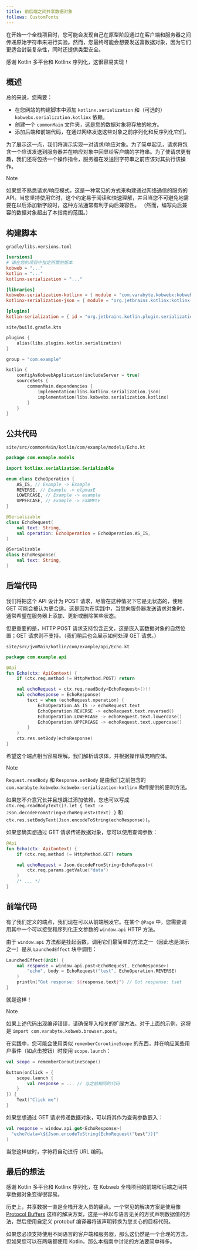 ```yaml
---
title: 前后端之间共享数据对象
follows: CustomFonts
---
```


在开始一个全栈项目时，您可能会发现自己在原型阶段通过在客户端和服务器之间传递原始字符串来进行实验。然而，您最终可能会想要发送富数据对象，因为它们更适合封装复杂性，同时还提供类型安全。

感谢 Kotlin 多平台和 Kotlinx 序列化，这很容易实现！

## 概述

总的来说，您需要：

* 在您网站的构建脚本中添加 `kotlinx.serialization` 和（可选的）`kobwebx.serialization.kotlinx` 依赖。
* 创建一个 `commonMain` 文件夹，这是您的数据对象将存放的地方。
* 添加后端和前端代码，在通过网络发送这些对象之前序列化和反序列化它们。

为了展示这一点，我们将演示实现一对请求/响应对象。为了简单起见，请求将包含一个应该发送到服务器并在响应对象中回显给客户端的字符串。为了使请求更有趣，我们还将包括一个操作指令，服务器在发送回字符串之前应该对其执行该操作。

> [!NOTE]
> 如果您不熟悉请求/响应模式，这是一种常见的方式来构建通过网络通信的服务的API。当您坚持使用它时，这个约定易于阅读和快速理解，并且当您不可避免地需要在以后添加新字段时，这种方法通常有利于向后兼容性。
> （然而，编写向后兼容的数据对象超出了本指南的范围。）

## 构建脚本

`gradle/libs.versions.toml`
```toml
[versions]
# 请在您的项目中指定所需的版本
kobweb = "..."
kotlin = "..."
kotlinx-serialization = "..."

[libraries]
kobwebx-serialization-kotlinx = { module = "com.varabyte.kobwebx:kobwebx-serialization-kotlinx", version.ref = "kobweb" }
kotlinx-serialization-json = { module = "org.jetbrains.kotlinx:kotlinx-serialization-json", version.ref = "kotlinx-serialization" }

[plugins]
kotlin-serialization = { id = "org.jetbrains.kotlin.plugin.serialization", version.ref = "kotlin" }
```

`site/build.gradle.kts`
```kotlin
plugins {
    alias(libs.plugins.kotlin.serialization)
}

group = "com.example"

kotlin {
    configAsKobwebApplication(includeServer = true)
    sourceSets {
        commonMain.dependencies {
            implementation(libs.kotlinx.serialization.json)
            implementation(libs.kobwebx.serialization.kotlinx)
        }
    }
}
```

## 公共代码

`site/src/commonMain/kotlin/com/example/models/Echo.kt`
```kotlin
package com.exmaple.models

import kotlinx.serialization.Serializable

enum class EchoOperation {
    AS_IS, // Example -> Example
    REVERSE, // Example -> elpmaxE
    LOWERCASE, // Example -> example
    UPPERCASE, // Example -> EXAMPLE
}

@Serializable
class EchoRequest(
    val text: String,
    val operation: EchoOperation = EchoOperation.AS_IS,
)

@Serializable
class EchoResponse(
    val text: String,
)
```

## 后端代码

我们将把这个 API 设计为 POST 请求，尽管在这种情况下它是无状态的，使用 GET 可能会被认为更合适。这是因为在实践中，当您向服务器发送请求对象时，通常希望在服务器上添加、更新或删除某些状态。

但更重要的是，HTTP POST 请求支持包含正文，这是嵌入富数据对象的自然位置；GET 请求则不支持。（我们稍后也会展示如何处理 GET 请求。）

`site/src/jvmMain/kotlin/com/example/api/Echo.kt`
```kotlin
package com.example.api

@Api
fun Echo(ctx: ApiContext) {
    if (ctx.req.method != HttpMethod.POST) return

    val echoRequest = ctx.req.readBody<EchoRequest>()!!
    val echoResponse = EchoResponse(
        text = when (echoRequest.operation) {
            EchoOperation.AS_IS -> echoRequest.text
            EchoOperation.REVERSE -> echoRequest.text.reversed()
            EchoOperation.LOWERCASE -> echoRequest.text.lowercase()
            EchoOperation.UPPERCASE -> echoRequest.text.uppercase()
        }
    )
    ctx.res.setBody(echoResponse)
}
```

希望这个端点相当容易理解。我们解析请求体，并根据操作填充响应体。

> [!NOTE]
> `Request.readBody` 和 `Response.setBody` 是由我们之前包含的 `com.varabyte.kobwebx:kobwebx-serialization-kotlinx` 
> 构件提供的便利方法。
> 
> 如果您不介意冗长并且想跳过添加依赖，您也可以写成 `ctx.req.readBodyText()?.let { text -> Json.decodeFromString<EchoRequest>(text) }` 
> 和 `ctx.res.setBodyText(Json.encodeToString(echoResponse))`。

如果您确实想通过 GET 请求传递数据对象，您可以使用查询参数：
```kotlin
@Api
fun Echo(ctx: ApiContext) {
    if (ctx.req.method != HttpMethod.GET) return

    val echoRequest = Json.decodeFromString<EchoRequst>(
        ctx.req.params.getValue("data")
    )
    /* ... */
}
```

## 前端代码

有了我们定义的端点，我们现在可以从前端触发它。在某个 `@Page` 中，您需要调用其中一个可以接受和序列化正文参数的 `window.api` HTTP 方法。

由于 `window.api` 方法都是挂起函数，调用它们最简单的方法之一（因此也是演示之一）是从 `LaunchedEffect` 块中调用：
```kotlin
LaunchedEffect(Unit) {
    val response = window.api.post<EchoRequest, EchoResponse>(
        "echo", body = EchoRequest("test", EchoOperation.REVERSE)
    )
    println("Got response: ${response.text}") // Got response: tset
}
```

就是这样！

> [!NOTE]
> 如果上述代码出现编译错误，请确保导入相关的扩展方法。对于上面的示例，这将是 `import com.varabyte.kobweb.browser.post`。

在实践中，您可能会使用类似 `rememberCoroutineScope` 的东西，并在响应某些用户事件（如点击按钮）时使用 `scope.launch`：
```kotlin
val scope = rememberCoroutineScope()

Button(onClick = {
    scope.launch {
        val response = ... // 与之前相同的代码
    }
}) {
    Text("Click me")
}
```

如果您想通过 GET 请求传递数据对象，可以将其作为查询参数嵌入：

```kotlin
val response = window.api.get<EchoResponse>(
  "echo?data=\${Json.encodeToString(EchoRequest("test"))}"
)
```

当您这样做时，字符将自动进行 URL 编码。

## 最后的想法

感谢 Kotlin 多平台和 Kotlinx 序列化，在 Kobweb 全栈项目的前端和后端之间共享数据对象变得很容易。

历史上，共享数据一直是全栈开发人员的痛点。一个常见的解决方案是使用像 [Protocol Buffers](https://protobuf.dev/) 这样的解决方案，这是一种以与语言无关的方式声明数据值的方法，然后使用自定义 protobuf 编译器将该声明转换为您关心的目标代码。

如果您必须支持使用不同语言的客户端和服务器，那么这仍然是一个合理的方法，但如果您可以在两端都使用 Kotlin，那么本指南中讨论的方法要简单得多。

